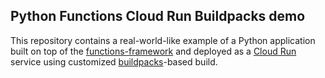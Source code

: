 Python Functions Cloud Run Buildpacks demo
-----------

This repository contains a real-world-like example of a Python application built on top of the
[functions-framework](https://github.com/GoogleCloudPlatform/functions-framework-python) and
deployed as a [Cloud Run](https://cloud.google.com/run) service using customized
[buildpacks](https://github.com/GoogleCloudPlatform/buildpacks)-based build.
